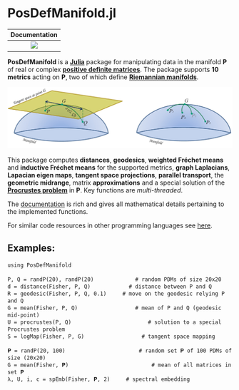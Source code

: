 # PosDefManifold.jl

| **Documentation**  | 
|:---------------------------------------:|
| [![](https://img.shields.io/badge/docs-dev-blue.svg)](https://marco-congedo.github.io/PosDefManifold.jl/dev/) |

**PosDefManifold** is a [**Julia**](https://julialang.org/) package for manipulating data in the manifold **P** of real or complex [**positive definite matrices**](https://en.wikipedia.org/wiki/Definiteness_of_a_matrix). The package supports **10 metrics** acting on **P**, two of which define [**Riemannian manifolds**](https://en.wikipedia.org/wiki/Riemannian_manifold).

![](/docs/src/assets/Fig1.jpg)

This package computes **distances**, **geodesics**, **weighted Fréchet means** and **inductive Fréchet means** for the supported metrics, **graph Laplacians**, **Lapacian eigen maps**, **tangent space projections**, **parallel transport**, the **geometric midrange**, matrix **approximations** and a special solution of the [**Procrustes problem**](https://en.wikipedia.org/wiki/Orthogonal_Procrustes_problem) in **P**. Key functions are *multi-threaded*.

The [documentation](https://marco-congedo.github.io/PosDefManifold.jl/dev/) is rich and gives all mathematical details pertaining to the implemented functions.

For similar code resources in other programming languages see [here](https://sites.google.com/site/marcocongedo/science/code-resources).

## Examples:

```
using PosDefManifold
 
P, Q = randP(20), randP(20) 			# random PDMs of size 20x20
d = distance(Fisher, P, Q) 			  # distance between P and Q 
R = geodesic(Fisher, P, Q, 0.1) 	# move on the geodesic relying P and Q 
G = mean(Fisher, P, Q) 				    # mean of P and Q (geodesic mid-point) 
U = procrustes(P, Q)					    # solution to a special Procrustes problem
S = logMap(Fisher, P, G)				  # tangent space mapping  
 
𝐏 = randP(20, 100) 					     # random set 𝐏 of 100 PDMs of size (20x20)
G = mean(Fisher, 𝐏) 					     # mean of all matrices in set 𝐏 
λ, U, i, c = spEmb(Fisher, 𝐏, 2)	 # spectral embedding
```

